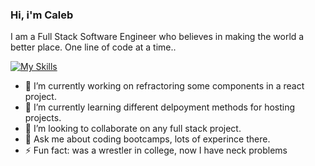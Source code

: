 ### Hi, i'm Caleb

I am a Full Stack Software Engineer who believes in making the world a better place. One line of code at a time..

[![My Skills](https://skillicons.dev/icons?i=js,html,css,react,redux,flask,express,sqlite,heroku,vscode)](https://skillicons.dev)

- 🔭 I’m currently working on refractoring some components in a react project.
-  🌱 I’m currently learning different delpoyment methods for hosting projects.
-  👯 I’m looking to collaborate on any full stack project.
-  💬 Ask me about coding bootcamps, lots of experince there.
-  ⚡ Fun fact: was a wrestler in college, now I have neck problems

<!--
**Cal-Flores/Cal-Flores** is a ✨ _special_ ✨ repository because its `README.md` (this file) appears on your GitHub profile.

Here are some ideas to get you started:

- 🔭 I’m currently working on ...
- 🌱 I’m currently learning ...
- 👯 I’m looking to collaborate on ...
- 🤔 I’m looking for help with ...
- 💬 Ask me about ...
- 📫 How to reach me: ...
- 😄 Pronouns: ...
- ⚡ Fun fact: ...
-->
